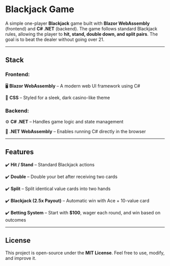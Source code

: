 # Blackjack Game

A simple one-player **Blackjack** game built with **Blazor WebAssembly** (frontend) and **C# .NET** (backend). The game follows standard Blackjack rules, allowing the player to **hit, stand, double down, and split pairs**. The goal is to beat the dealer without going over 21.

---

## Stack
### Frontend:

🖥️ **Blazor WebAssembly** – A modern web UI framework using C#

🎨 **CSS** – Styled for a sleek, dark casino-like theme

### Backend:

⚙️ **C# .NET** – Handles game logic and state management

📂 **.NET WebAssembly** – Enables running C# directly in the browser

---

## Features
✔️ **Hit / Stand** – Standard Blackjack actions  

✔️ **Double** – Double your bet after receiving two cards  

✔️ **Split** – Split identical value cards into two hands  

✔️ **Blackjack (2.5x Payout)** – Automatic win with Ace + 10-value card  

✔️ **Betting System** – Start with **$100**, wager each round, and win based on outcomes  

---

## License
This project is open-source under the **MIT License**. Feel free to use, modify, and improve it.
